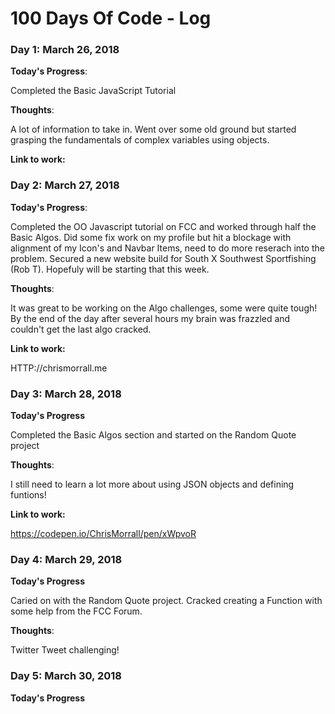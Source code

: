 # 100 Days Of Code - Log

### Day 1: March 26, 2018 


**Today's Progress**: 

Completed the Basic JavaScript Tutorial 

**Thoughts**: 

A lot of information to take in. Went over some old ground but started grasping the fundamentals of complex variables using objects.

**Link to work:** 

### Day 2: March 27, 2018 

**Today's Progress**: 

Completed the OO Javascript tutorial on FCC and worked through half the Basic Algos. Did some fix work on my profile but hit a blockage with alignment of my Icon's and Navbar Items, need to do more reserach into the problem. Secured a new website build for South X Southwest Sportfishing (Rob T). Hopefuly will be starting that this week.

**Thoughts**: 

It was great to be working on the Algo challenges, some were quite tough! By the end of the day after several hours my brain was frazzled and couldn't get the last algo cracked.  

**Link to work:** 

HTTP://chrismorrall.me 

### Day 3: March 28, 2018 

**Today's Progress**

Completed the Basic Algos section and started on the Random Quote project


**Thoughts**:

I still need to learn a lot more about using JSON objects and defining funtions! 

**Link to work:** 

https://codepen.io/ChrisMorrall/pen/xWpvoR

### Day 4: March 29, 2018 

**Today's Progress**

Caried on with the Random Quote project. Cracked creating a Function with some help from the FCC Forum. 

**Thoughts**:

Twitter Tweet challenging!

### Day 5: March 30, 2018 

**Today's Progress**
